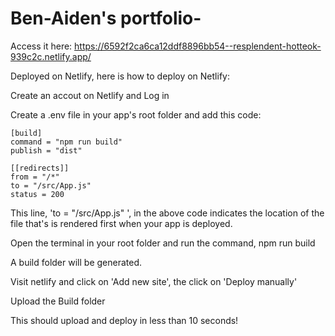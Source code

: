 # Ben-Aiden's portfolio-
Access it here: https://6592f2ca6ca12ddf8896bb54--resplendent-hotteok-939c2c.netlify.app/

Deployed on Netlify, here is how to deploy on Netlify:

Create an accout on Netlify and Log in

Create a .env file in your app's root folder and add this code:
  `````````````
[build]
  command = "npm run build"
  publish = "dist"

[[redirects]]
  from = "/*"
  to = "/src/App.js"
  status = 200
  `````````````
This line, 'to = "/src/App.js" ', in the above code indicates the location of the file that's is rendered first when your app is deployed.

Open the terminal in your root folder and run the command, npm run build

A build folder will be generated.

Visit netlify and click on 'Add new site', the click on 'Deploy manually'

Upload the Build folder

This should upload and deploy in less than 10 seconds!
